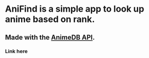 # AniFind is a simple app to look up anime based on rank.
## Made with the [AnimeDB API](https://rapidapi.com/brian.rofiq/api/anime-db).
### Link here
